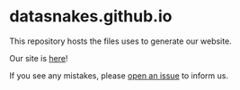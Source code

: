 # datasnakes.github.io

This repository hosts the files uses to generate our website.

Our site is [here](https://www.datasnakes.org)!


If you see any mistakes, please [open an issue](https://github.com/datasnakes/datasnakes.github.io/issues/new) to inform us.
